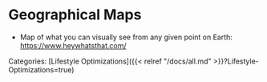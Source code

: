 # Geographical Maps

 - Map of what you can visually see from any given point on Earth:
   https://www.heywhatsthat.com/

Categories: [Lifestyle Optimizations]({{< relref "/docs/all.md" >}}?Lifestyle-Optimizations=true)